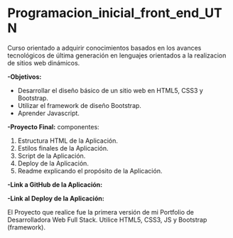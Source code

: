 # Programacion_inicial_front_end_UTN

Curso orientado a adquirir conocimientos basados en los avances tecnológicos de última generación en lenguajes orientados a la realizacion de sitios web dinámicos.

<b>-Objetivos:</b>

<ul><li>Desarrollar el diseño básico de un sitio web en HTML5, CSS3 y Bootstrap.</li>
<li>Utilizar el framework de diseño Bootstrap.</li>
<li>Aprender Javascript.</li></ul>

<b>-Proyecto Final:</b> componentes:

<ol> 
<li>Estructura HTML de la Aplicación.</li>
<li>Estilos finales de la Aplicación.</li>
<li>Script de la Aplicación.</li>
<li>Deploy de la Aplicación.</li>
<li>Readme explicando el propósito de la Aplicación.</li></ol>

<b>-Link a GitHub de la Aplicación:</b>


<b>-Link al Deploy de la Aplicación:</b>

El Proyecto que realice fue la primera versión de mi Portfolio de Desarrolladora Web Full Stack. Utilice HTML5, CSS3, JS y Bootstrap (framework).
